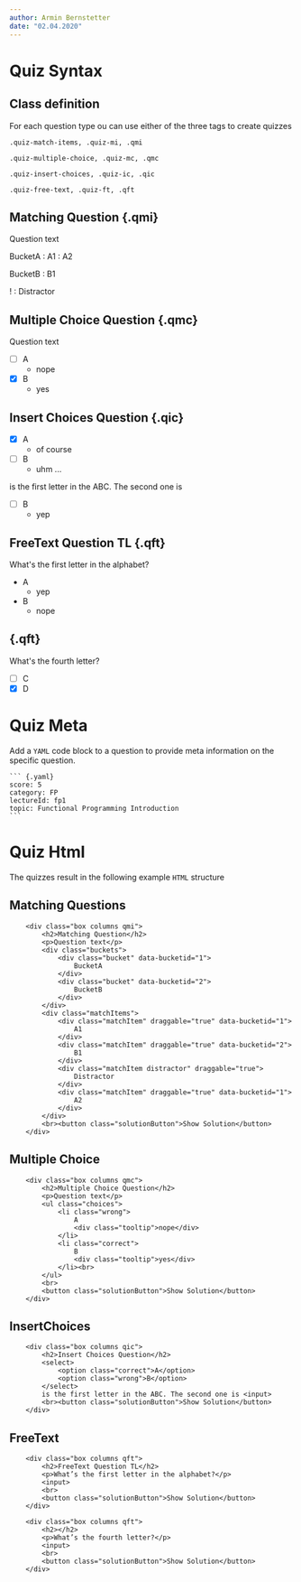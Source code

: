 ```yaml
---
author: Armin Bernstetter
date: "02.04.2020"
---
```


# Quiz Syntax

## Class definition

For each question type ou can use either of the three tags to create quizzes

```
.quiz-match-items, .quiz-mi, .qmi

.quiz-multiple-choice, .quiz-mc, .qmc

.quiz-insert-choices, .quiz-ic, .qic 

.quiz-free-text, .quiz-ft, .qft
```


## Matching Question {.qmi}

Question text

BucketA
: A1
: A2

BucketB
: B1

!
: Distractor

## Multiple Choice Question {.qmc}

Question text

- [ ] A
  - nope
- [X] B
  - yes

## Insert Choices Question {.qic}

- [X] A
  - of course
- [ ] B 
  - uhm ...

is the first letter in the ABC. The second one is

- [ ] B
  - yep

## FreeText Question TL {.qft}

What's the first letter in the alphabet?

- A
  - yep
- B
  - nope

## {.qft}

What's the fourth letter?

- [ ] C
- [X] D

# Quiz Meta

Add a `YAML` code block to a question to provide meta information on the specific question.

````
``` {.yaml}
score: 5
category: FP
lectureId: fp1
topic: Functional Programming Introduction
```
````

# Quiz Html

The quizzes result in the following example `HTML` structure

## Matching Questions

```
    <div class="box columns qmi">
        <h2>Matching Question</h2>
        <p>Question text</p>
        <div class="buckets">
            <div class="bucket" data-bucketid="1">
                BucketA
            </div>
            <div class="bucket" data-bucketid="2">
                BucketB
            </div>
        </div>
        <div class="matchItems">
            <div class="matchItem" draggable="true" data-bucketid="1">
                A1
            </div>
            <div class="matchItem" draggable="true" data-bucketid="2">
                B1
            </div>
            <div class="matchItem distractor" draggable="true">
                Distractor
            </div>
            <div class="matchItem" draggable="true" data-bucketid="1">
                A2
            </div>
        </div>
        <br><button class="solutionButton">Show Solution</button>
    </div>

```

## Multiple Choice

```
    <div class="box columns qmc">
        <h2>Multiple Choice Question</h2>
        <p>Question text</p>
        <ul class="choices">
            <li class="wrong">
                A
                <div class="tooltip">nope</div>
            </li>
            <li class="correct">
                B
                <div class="tooltip">yes</div>
            </li><br>
        </ul>
        <br>
        <button class="solutionButton">Show Solution</button>
    </div>
```

## InsertChoices

```
    <div class="box columns qic">
        <h2>Insert Choices Question</h2>
        <select>
            <option class="correct">A</option>
            <option class="wrong">B</option>
        </select>
        is the first letter in the ABC. The second one is <input>
        <br><button class="solutionButton">Show Solution</button>
    </div>
```

## FreeText

```
    <div class="box columns qft">
        <h2>FreeText Question TL</h2>
        <p>What’s the first letter in the alphabet?</p>
        <input>
        <br>
        <button class="solutionButton">Show Solution</button>
    </div>

    <div class="box columns qft">
        <h2></h2>
        <p>What’s the fourth letter?</p>
        <input>
        <br>
        <button class="solutionButton">Show Solution</button>
    </div>
```